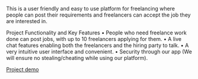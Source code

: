 This is a user friendly and easy to use platform for freelancing where people can post their requirements and
freelancers can accept the job they are interested in.

Project Functionality and Key Features
• People who need freelance work done can post jobs, with up to 10 freelancers applying for them.
• A live chat features enabling both the freelancers and the hiring party to talk.
• A very intuitive user interface and convenient.
• Security through our app (We will ensure no stealing/cheating while using our platform).

[Project demo](https://youtu.be/YYKiquIiLZ4)
